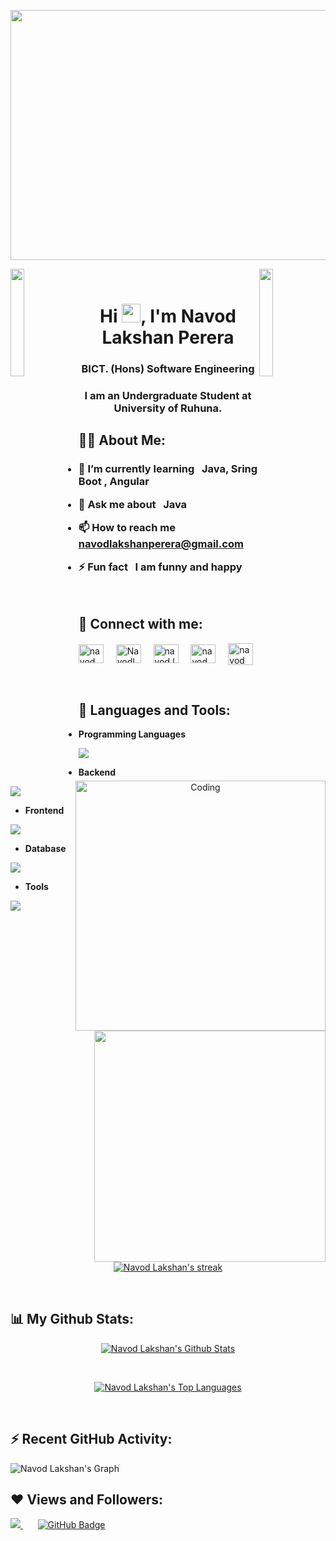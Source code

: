 <p align="center">
<a href="#"><img width="600px" src="https://nerdoptimize.com/wp-content/uploads/2021/04/%E0%B8%A3%E0%B8%B1%E0%B8%9A%E0%B8%AA%E0%B8%AD%E0%B8%99-SEO-WordPress.png" height="400px "/></a>
</p>

<img align="left" src="https://user-images.githubusercontent.com/65187002/144930161-2f783401-8d27-4fdf-a2f7-cc0ba32f1f1f.gif" width="21%" style="display:inline;">
<img align="right" src="https://user-images.githubusercontent.com/65187002/144930161-2f783401-8d27-4fdf-a2f7-cc0ba32f1f1f.gif" width="21%" style="display:inline;">

 
<br>

<h1 align="center">Hi <img src="https://raw.githubusercontent.com/MartinHeinz/MartinHeinz/master/wave.gif" width="30px">, I'm Navod Lakshan Perera</h1>
<h3 align="center">BICT. (Hons) Software Engineering</h3>
<h3 align="center">I am an Undergraduate Student at University of Ruhuna.</h3>

<p align= "center"> 
<img padding-left="40px" align="right" alt="Coding" width="400" src="https://aster.cloud/wp-content/uploads/2022/11/compiling-code.gif">
</p>

<h2> 🙋‍♂️ About Me:</h2>

 <h3>   
  
- 🌱 I’m currently learning &nbsp; <b> **Java, Sring Boot , Angular** </b>

- 💬 Ask me about &nbsp; **Java**

- 📫 How to reach me &nbsp; **navodlakshanperera@gmail.com**

- ⚡ Fun fact &nbsp; **I am funny and happy**

</h3>

<br/>

<h2> 🤜 Connect with me:</h2>

<p align="left">
<a href="https://linkedin.com/in/navod lakshan" target="blank"><img align="center" src="https://raw.githubusercontent.com/rahuldkjain/github-profile-readme-generator/master/src/images/icons/Social/linked-in-alt.svg" alt="navod lakshan" height="30" width="40" /></a>
<img width="12" />
<a href="https://twitter.com/NavodLaks6517" target="blank"><img align="center" src="https://raw.githubusercontent.com/rahuldkjain/github-profile-readme-generator/master/src/images/icons/Social/twitter.svg" alt="NavodLaks6517" height="30" width="40" /></a>
<img width="12" />
<a href="https://instagram.com/navod.lakshan_" target="blank"><img align="center" src="https://raw.githubusercontent.com/rahuldkjain/github-profile-readme-generator/master/src/images/icons/Social/instagram.svg" alt="navod.lakshan_" height="30" width="40" /></a>
<img width="12" />
<a href="https://fb.com/navod lakshan kankaniga" target="blank"><img align="center" src="https://raw.githubusercontent.com/rahuldkjain/github-profile-readme-generator/master/src/images/icons/Social/facebook.svg" alt="navod lakshan kankaniga" height="30" width="40" /></a>
<img width="12" />
<a href="https://stackoverflow.com/users/23664798/navod-lakshan-perera" target="blank"><img align="center" src="https://raw.githubusercontent.com/rahuldkjain/github-profile-readme-generator/master/src/images/icons/Social/stack-overflow.svg" alt="navod lakshan kankaniga" height="35" width="40" /></a>
<img width="12" />
</p>
<br/>

<h2> 🚀 Languages and Tools:</h2>

<p align="center"> 
<b>

<img src="https://media.tenor.com/qPnFHvp8qMIAAAAi/alex-and-cosmo-cute.gif"  align="right" height="370" width="370"/>
 
- Programming Languages
</b>
<p align="left">
  <a href="https://skillicons.dev">
    <img src="https://skillicons.dev/icons?i=c,cpp,java,php,javascript,python" />
  </a>
</p>
<b>
 
- Backend
</b>
<p align="left">
  <a href="https://skillicons.dev">
    <img src="https://skillicons.dev/icons?i=spring,nodejs" />
  </a>
</p>
<b>
 
- Frontend
</b>
<p align="left">
  <a href="https://skillicons.dev">
    <img src="https://skillicons.dev/icons?i=html,css,angular,react,bootstrap" />
  </a>
</p>
<b>

- Database
</b>
<p align="left">
  <a href="https://skillicons.dev">
    <img src="https://skillicons.dev/icons?i=mysql" />
  </a>
</p>
<b>

- Tools
</b>
<p align="left">
  <a href="https://skillicons.dev">
    <img src="https://skillicons.dev/icons?i=git,github,figma,vscode,postman,linux,ubuntu,arduino,idea,ps,wordpress,androidstudio,pycharm,webstorm" />
  </a>
</p>
<br>
<p align="center">
    <a href="https://github.com/navodlakshan/github-readme-streak-stats">
        <img title="🔥 Get streak stats for your profile at git.io/streak-stats" alt="Navod Lakshan's streak" src="https://github-readme-streak-stats.herokuapp.com/?user=navodlakshan&theme=black-ice&stroke=0000&background=1B0A2A"/>
    </a>
</p>
<br/>

<h2> 📊 My Github Stats:</h2>

  <p align="center">
    <a href="https://github.com/navodlakshan/github-readme-stats"><img alt="Navod Lakshan's Github Stats" src="https://github-readme-stats.vercel.app/api?username=navodlakshan&show_icons=true&count_private=true&theme=react&bg_color=0F022A&border_color=18d26e&border_size=5px" /></a>
  </p></br>
  <p align="center">
    <a href="https://github.com/navodlakshan/github-readme-stats"><img alt="Navod Lakshan's Top Languages" src="https://github-readme-stats.vercel.app/api/top-langs/?username=navodlakshan&langs_count=8&count_private=true&layout=compact&theme=react&bg_color=0F022A&border_color=18d26e" /></a>
  </p>
  <br/>

<h2>⚡ Recent GitHub Activity: </h2>

<p align="center">
    
![Navod Lakshan's Graph](https://github-readme-activity-graph.vercel.app/graph?username=navodlakshan&custom_title=Navod_Lakshan's%20GitHub%20Activity%20Graph&bg_color=0D1117&color=7F3FBF&line=18d26e&point=7F3FBF&area_color=7F3FBF&title_color=FFFFFF&area=true)

</p>
<h2> ❤ Views and Followers:</h2>

<a href="https://github.com/Meghna-DAS/github-profile-views-counter">
    <img src="https://komarev.com/ghpvc/?username=navodlakshan">
</a> &nbsp; &nbsp; &nbsp;
<a href="https://github.com/navodlakshan?tab=followers"><img src="https://img.shields.io/github/followers/navodlakshan?label=Followers&style=social" alt="GitHub Badge"></a>

